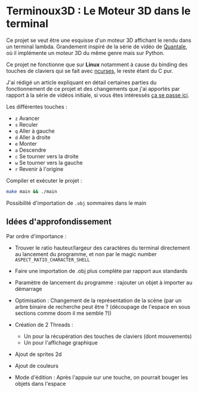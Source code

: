 # Terminoux3D : Le Moteur 3D dans le terminal

Ce projet se veut être une esquisse d'un moteur 3D affichant le rendu dans un terminal lambda. Grandement inspiré de la série de vidéo de [Quantale](https://www.youtube.com/watch?v=UkPTyojw7IA&list=PL9V1oyvT8aPwXSj-J3b2OQgcwP63u3f4R), où il implémente un moteur 3D du même genre mais sur Python.

Ce projet ne fonctionne que sur **Linux** notamment à cause du binding des touches de claviers qui se fait avec [ncurses](https://invisible-island.net/ncurses/announce.html), le reste étant du C pur.

J'ai rédigé un article expliquant en détail certaines parties du fonctionnement de ce projet et des changements que j'ai apportés par rapport à la série de vidéos initiale, si vous êtes intéressés [ça se passe ici](https://www.elowarp.fr/blog/terminoux3d_rotation/).

Les différentes touches :

- `z` Avancer
- `s` Reculer
- `q` Aller à gauche
- `d` Aller à droite
- `e` Monter
- `a` Descendre
- `c` Se tourner vers la droite
- `w` Se tourner vers la gauche
- `r` Revenir à l'origine

Compiler et exécuter le projet :

```bash
make main && ./main
```

Possibilité d'importation de `.obj` sommaires dans le main

## Idées d'approfondissement

Par ordre d'importance :

- Trouver le ratio hauteur/largeur des caractères du terminal directement au lancement du programme, et non par le magic number `ASPECT_RATIO_CHARACTER_SHELL`
- Faire une importation de .obj plus complète par rapport aux standards
- Paramètre de lancement du programme : rajouter un objet à importer au démarrage
- Optimisation : Changement de la représentation de la scène (par un arbre binaire de recherche peut être ? (découpage de l'espace en sous sections comme doom il me semble ?))
- Création de 2 Threads :
  - Un pour la récupération des touches de claviers (dont mouvements)
  - Un pour l'affichage graphique

- Ajout de sprites 2d
- Ajout de couleurs
- Mode d'édition : Après l'appuie sur une touche, on pourrait bouger les objets dans l'espace
